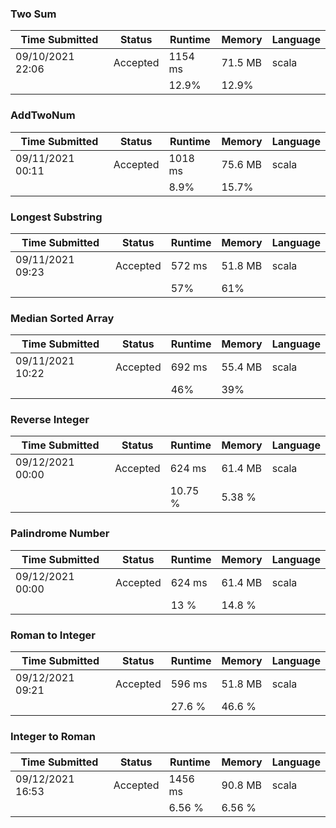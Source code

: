 ### Two Sum
| Time Submitted   | Status   | Runtime | Memory  | Language |
|------------------|----------|---------|---------|----------|
| 09/10/2021 22:06 | Accepted | 1154 ms | 71.5 MB | scala    |
|                  |          | 12.9%   | 12.9%   |          |

### AddTwoNum
| Time Submitted   | Status   | Runtime | Memory  | Language |
|------------------|----------|---------|---------|----------|
| 09/11/2021 00:11 | Accepted | 1018 ms | 75.6 MB | scala    |
|                  |          | 8.9%    | 15.7%   |          |

### Longest Substring 
| Time Submitted   | Status   | Runtime | Memory  | Language |
|------------------|----------|---------|---------|----------|
| 09/11/2021 09:23 | Accepted | 572 ms  | 51.8 MB | scala    |
|                  |          | 57%     | 61%     |          |

### Median Sorted Array
| Time Submitted   | Status   | Runtime | Memory  | Language |
|------------------|----------|---------|---------|----------|
| 09/11/2021 10:22 | Accepted | 692 ms  | 55.4 MB | scala    |
|                  |          | 46%     | 39%     |          |

### Reverse Integer
| Time Submitted   | Status   | Runtime | Memory  | Language |
|------------------|----------|---------|---------|----------|
| 09/12/2021 00:00 | Accepted | 624 ms  | 61.4 MB | scala    |
|                  |          | 10.75 % | 5.38 %  |          |

### Palindrome Number
| Time Submitted   | Status   | Runtime | Memory  | Language |
|------------------|----------|---------|---------|----------|
| 09/12/2021 00:00 | Accepted | 624 ms  | 61.4 MB | scala    |
|                  |          | 13 %    | 14.8 %  |          |

### Roman to Integer
| Time Submitted   | Status   | Runtime | Memory  | Language |
|------------------|----------|---------|---------|----------|
| 09/12/2021 09:21 | Accepted | 596 ms  | 51.8 MB | scala    |
|                  |          | 27.6 %  | 46.6 %  |          |

### Integer to Roman
| Time Submitted   | Status   | Runtime | Memory  | Language |
|------------------|----------|---------|---------|----------|
| 09/12/2021 16:53 | Accepted | 1456 ms | 90.8 MB | scala    |
|                  |          | 6.56 %  | 6.56 %  |          |